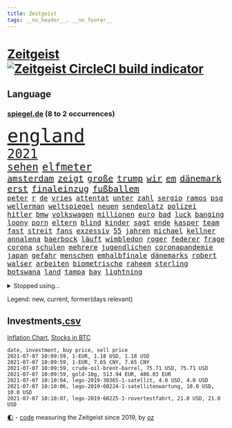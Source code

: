 ```yaml
---
title: Zeitgeist
tags: __no_header__, __no_footer__
---
```


# [Zeitgeist](https://oliz.io/zeitgeist/) [![Zeitgeist CircleCI build indicator](https://circleci.com/gh/ooz/zeitgeist.svg?style=shield)](https://circleci.com/gh/ooz/zeitgeist)

## Language

<h3><a href="https://www.spiegel.de" target="_blank">spiegel.de</a> (8 to 2 occurrences)</h3>
<p style="font-family:monospace">
<span style="font-size:32pt"><a href="news_links.html#england" class="current">england</a></span>
<br>
<span style="font-size:22pt"><a href="news_links.html#2021" class="current">2021</a></span>
<br>
<span style="font-size:18pt"><a href="news_links.html#sehen" class="current">sehen</a></span>
<span style="font-size:18pt"><a href="news_links.html#elfmeter" class="current">elfmeter</a></span>
<br>
<span style="font-size:15pt"><a href="news_links.html#amsterdam" class="current">amsterdam</a></span>
<span style="font-size:15pt"><a href="news_links.html#zeigt" class="current">zeigt</a></span>
<span style="font-size:15pt"><a href="news_links.html#große" class="current">große</a></span>
<span style="font-size:15pt"><a href="news_links.html#trump" class="current">trump</a></span>
<span style="font-size:15pt"><a href="news_links.html#wir" class="current">wir</a></span>
<span style="font-size:15pt"><a href="news_links.html#em" class="current">em</a></span>
<span style="font-size:15pt"><a href="news_links.html#dänemark" class="current">dänemark</a></span>
<span style="font-size:15pt"><a href="news_links.html#erst" class="current">erst</a></span>
<span style="font-size:15pt"><a href="news_links.html#finaleinzug" class="current">finaleinzug</a></span>
<span style="font-size:15pt"><a href="news_links.html#fußballem" class="current">fußballem</a></span>
<br>
<span style="font-size:12pt"><a href="news_links.html#peter" class="current">peter</a></span>
<span style="font-size:12pt"><a href="news_links.html#r" class="current">r</a></span>
<span style="font-size:12pt"><a href="news_links.html#de" class="current">de</a></span>
<span style="font-size:12pt"><a href="news_links.html#vries" class="new">vries</a></span>
<span style="font-size:12pt"><a href="news_links.html#attentat" class="current">attentat</a></span>
<span style="font-size:12pt"><a href="news_links.html#unter" class="current">unter</a></span>
<span style="font-size:12pt"><a href="news_links.html#zahl" class="current">zahl</a></span>
<span style="font-size:12pt"><a href="news_links.html#sergio" class="current">sergio</a></span>
<span style="font-size:12pt"><a href="news_links.html#ramos" class="current">ramos</a></span>
<span style="font-size:12pt"><a href="news_links.html#psg" class="current">psg</a></span>
<span style="font-size:12pt"><a href="news_links.html#wellerman" class="new">wellerman</a></span>
<span style="font-size:12pt"><a href="news_links.html#weltspiegel" class="new">weltspiegel</a></span>
<span style="font-size:12pt"><a href="news_links.html#neuen" class="current">neuen</a></span>
<span style="font-size:12pt"><a href="news_links.html#sendeplatz" class="new">sendeplatz</a></span>
<span style="font-size:12pt"><a href="news_links.html#polizei" class="current">polizei</a></span>
<span style="font-size:12pt"><a href="news_links.html#hitler" class="current">hitler</a></span>
<span style="font-size:12pt"><a href="news_links.html#bmw" class="current">bmw</a></span>
<span style="font-size:12pt"><a href="news_links.html#volkswagen" class="current">volkswagen</a></span>
<span style="font-size:12pt"><a href="news_links.html#millionen" class="current">millionen</a></span>
<span style="font-size:12pt"><a href="news_links.html#euro" class="current">euro</a></span>
<span style="font-size:12pt"><a href="news_links.html#bad" class="current">bad</a></span>
<span style="font-size:12pt"><a href="news_links.html#luck" class="current">luck</a></span>
<span style="font-size:12pt"><a href="news_links.html#banging" class="current">banging</a></span>
<span style="font-size:12pt"><a href="news_links.html#loony" class="current">loony</a></span>
<span style="font-size:12pt"><a href="news_links.html#porn" class="current">porn</a></span>
<span style="font-size:12pt"><a href="news_links.html#eltern" class="current">eltern</a></span>
<span style="font-size:12pt"><a href="news_links.html#blind" class="new">blind</a></span>
<span style="font-size:12pt"><a href="news_links.html#kinder" class="current">kinder</a></span>
<span style="font-size:12pt"><a href="news_links.html#sagt" class="current">sagt</a></span>
<span style="font-size:12pt"><a href="news_links.html#ende" class="current">ende</a></span>
<span style="font-size:12pt"><a href="news_links.html#kasper" class="current">kasper</a></span>
<span style="font-size:12pt"><a href="news_links.html#team" class="current">team</a></span>
<span style="font-size:12pt"><a href="news_links.html#fast" class="current">fast</a></span>
<span style="font-size:12pt"><a href="news_links.html#streit" class="current">streit</a></span>
<span style="font-size:12pt"><a href="news_links.html#fans" class="current">fans</a></span>
<span style="font-size:12pt"><a href="news_links.html#exzessiv" class="new">exzessiv</a></span>
<span style="font-size:12pt"><a href="news_links.html#55" class="current">55</a></span>
<span style="font-size:12pt"><a href="news_links.html#jahren" class="current">jahren</a></span>
<span style="font-size:12pt"><a href="news_links.html#michael" class="current">michael</a></span>
<span style="font-size:12pt"><a href="news_links.html#kellner" class="current">kellner</a></span>
<span style="font-size:12pt"><a href="news_links.html#annalena" class="current">annalena</a></span>
<span style="font-size:12pt"><a href="news_links.html#baerbock" class="current">baerbock</a></span>
<span style="font-size:12pt"><a href="news_links.html#läuft" class="current">läuft</a></span>
<span style="font-size:12pt"><a href="news_links.html#wimbledon" class="current">wimbledon</a></span>
<span style="font-size:12pt"><a href="news_links.html#roger" class="current">roger</a></span>
<span style="font-size:12pt"><a href="news_links.html#federer" class="current">federer</a></span>
<span style="font-size:12pt"><a href="news_links.html#frage" class="current">frage</a></span>
<span style="font-size:12pt"><a href="news_links.html#corona" class="current">corona</a></span>
<span style="font-size:12pt"><a href="news_links.html#schulen" class="current">schulen</a></span>
<span style="font-size:12pt"><a href="news_links.html#mehrere" class="current">mehrere</a></span>
<span style="font-size:12pt"><a href="news_links.html#jugendlichen" class="current">jugendlichen</a></span>
<span style="font-size:12pt"><a href="news_links.html#coronapandemie" class="current">coronapandemie</a></span>
<span style="font-size:12pt"><a href="news_links.html#japan" class="current">japan</a></span>
<span style="font-size:12pt"><a href="news_links.html#gefahr" class="current">gefahr</a></span>
<span style="font-size:12pt"><a href="news_links.html#menschen" class="current">menschen</a></span>
<span style="font-size:12pt"><a href="news_links.html#emhalbfinale" class="current">emhalbfinale</a></span>
<span style="font-size:12pt"><a href="news_links.html#dänemarks" class="current">dänemarks</a></span>
<span style="font-size:12pt"><a href="news_links.html#robert" class="current">robert</a></span>
<span style="font-size:12pt"><a href="news_links.html#walser" class="new">walser</a></span>
<span style="font-size:12pt"><a href="news_links.html#arbeiten" class="current">arbeiten</a></span>
<span style="font-size:12pt"><a href="news_links.html#biometrische" class="new">biometrische</a></span>
<span style="font-size:12pt"><a href="news_links.html#raheem" class="current">raheem</a></span>
<span style="font-size:12pt"><a href="news_links.html#sterling" class="current">sterling</a></span>
<span style="font-size:12pt"><a href="news_links.html#botswana" class="current">botswana</a></span>
<span style="font-size:12pt"><a href="news_links.html#land" class="current">land</a></span>
<span style="font-size:12pt"><a href="news_links.html#tampa" class="current">tampa</a></span>
<span style="font-size:12pt"><a href="news_links.html#bay" class="current">bay</a></span>
<span style="font-size:12pt"><a href="news_links.html#lightning" class="new">lightning</a></span>
</p>
<details>
<summary>Stopped using...</summary>
<p class="former" style="font-size:12pt">
chelsea(260) haseloff(259) kremlkritiker(259) massiver(259) reiner(259) runter(259) schlimmer(259) verhandelt(259) city(258) geschaffen(258) himmel(258) ruhm(258) ruth(258) sicht(258) unabhängige(258) verhältnis(258) arbeitsplätze(257) berühmt(257) chinesischer(257) doku(257) erteilt(257) geboten(257) konzernchef(257) modelle(257) mächtige(257) ruhestand(257) verluste(257) you(257) überzeugt(257) bekam(256) beleidigungen(256) dame(256) dauer(256) flüge(256) gewaltig(256) klaren(256) klimawandels(256) lukaschenkos(256) maß(256) prägen(256) trauer(256) tweet(256) unterschiede(256) verstößen(256) arbeiter(255) bars(255) bisherige(255) brandanschlag(255) bulgarien(255) dschungel(255) geständnis(255) größtes(255) investieren(255) medizin(255) post(255) schwangerschaft(255) schwieriger(255) stille(255) streichen(255) summe(255) teheran(255) teslachef(255) vfl(255) woanders(255) wolfsburg(255) zeitweise(255) ausstieg(254) betrugs(254) betrüger(254) charlie(254) dahinter(254) four(254) geholt(254) globalen(254) hinrichtungen(254) infolge(254) kauf(254) minderheit(254) ohren(254) pocht(254) polizeigewalt(254) promis(254) riskiert(254) schicksal(254) smartphone(254) tirol(254) umsetzung(254) wahlsieg(254) zusätzlich(254) österreichische(254) ausfallen(253) bar(253) barcelona(253) braun(253) engagement(253) entstanden(253) funktioniert(253) geschäfte(253) kommunen(253) leitung(253) löhne(253) natur(253) phase(253) rechten(253) schaltet(253) streitkräfte(253) weiten(253) weiteres(253) zensur(253) zugunsten(253) abgang(252) abkommen(252) allzu(252) ankunft(252) arbeitsbedingungen(252) geheimnis(252) hierzulande(252) hungerstreik(252) jahrhunderts(252) klimaschützer(252) kündigung(252) notfallzulassung(252) privaten(252) schröder(252) sichern(252) unterlagen(252) ziele(252) anerkennen(251) anruf(251) anthony(251) betonte(251) brettspiele(251) bundesinnenminister(251) eingefroren(251) fußballquiz(251) geglückt(251) geladen(251) guardiola(251) internationaler(251) irland(251) jahrelangem(251) lakers(251) nancy(251) organisierte(251) pep(251) protesten(251) putsch(251) spielten(251) versinkt(251) weltspitze(251) werner(251) 1945(250) anscheinend(250) bewerten(250) briefwahl(250) busse(250) deutlicher(250) eingegangen(250) eric(250) fauci(250) geändert(250) hotel(250) i(250) regelbetrieb(250) sofia(250) strafen(250) uiguren(250) verfügt(250) vergeben(250) werder(250) wlan(250) 02(249) beeinflusst(249) christopher(249) durchgesetzt(249) einführen(249) erlauben(249) froh(249) heidenreich(249) hinspiel(249) häufen(249) höchststand(249) künftigen(249) mörder(249) profitierte(249) radikale(249) scheidende(249) solcher(249) stoßen(249) südkorea(249) täglich(249) veranstaltungen(249) verspätung(249) 93(248) abgesetzt(248) berg(248) celle(248) gerne(248) großbritanniens(248) grünenpolitiker(248) kochinstitut(248) lohn(248) muster(248) oppositionsführer(248) saarbrücken(248) siegte(248) stattfinden(248) verurteilen(248) zurückkehren(248) zweitligist(248) bodo(247) bvb(247) erfolgreicher(247) ertragen(247) größter(247) osnabrück(247) parlamentswahl(247) ramelow(247) regiert(247) sowohl(247) steuererklärung(247) verdachts(247) verfolgungsjagd(247) wahrheit(247) wähler(247) benennen(246) berlins(246) beschließen(246) format(246) gereist(246) inszeniert(246) mitternacht(246) notruf(246) philipp(246) prime(246) rechtsaußen(246) scherz(246) automobilgeschichte(245) bedrängnis(245) begeisterten(245) besserung(245) erfurter(245) freigestellt(245) frühling(245) hunderten(245) ice(245) irren(245) laura(245) schlacht(245) schmerzen(245) ursachen(245) verschwanden(245) 32jährige(244) bewegen(244) debakel(244) dokumentiert(244) ehepaar(244) freiwillige(244) gelobt(244) klassenerhalt(244) playoffs(244) schnelltests(244) sinnvoll(244) zimmer(244) augenhöhe(243) beleidigt(243) bundestagsfraktion(243) crew(243) fahrrad(243) geklärt(243) offenen(243) schwachen(243) spektakulären(243) verbessert(243) vorgeht(243) widersprechen(243) wirksam(243) abtreten(242) dürfe(242) getrennt(242) härter(242) kindesmissbrauch(242) match(242) on(242) aufstellen(241) erschweren(241) festgestellt(241) gesprächen(241) käufer(241) unruhe(241) verstärkt(241) amtsgericht(240) erfinder(240) mikroplastik(240) prognosen(240) psychologin(240) sachsenanhalts(240) stieß(240) tief(240) 61(239) anhörung(239) karin(239) risiken(239) signalisiert(239) sozialer(239) viersen(239) zivilen(239) 4(238) 8(238) drogen(238) forum(238) kanzleramtschef(238) negative(238) rettungswagen(238) rufe(238) transporter(238) tweets(238) ausschließen(237) erschienen(237) gefühlt(237) günter(237) prince(237) spanische(237) versorgen(237) änderungen(237) 25jährigen(236) bewertung(236) entsetzt(236) gabriel(236) inhaftierte(236) kommunistische(236) status(236) unbekannt(236) angeklagten(235) drahtzieher(235) erleidet(235) erschwert(235) gemein(235) liefen(235) physik(235) sportlerinnen(235) thiem(235) weiblicher(235) zigaretten(235) zugesetzt(235) beteiligen(234) errichten(234) schlappe(234) basis(233) berufsgruppe(233) euaustritt(233) gewahrsam(233) rekordsumme(233) rummenigge(233) sanitäter(233) säugling(233) unterrichtet(233) zahlte(233) zeugin(233) älteren(233) einigten(232) frauenfußball(232) golden(232) umgebung(232) wünsche(232) zukünftig(232) zurückgegangen(232) akzeptanz(231) auswanderin(231) ehe(231) erreichte(231) fahnder(231) matthew(231) milliardenhöhe(231) tennisprofi(231) aufgaben(230) beitragen(230) griechischen(230) hadert(230) laufenden(230) präsenz(230) überschritten(230) angeschlagenen(229) geöffnet(229) kongo(229) professor(229) rassismusvorwürfen(229) risikogruppen(229) spielplan(229) varianten(229) chefredakteur(228) fürth(228) geltenden(228) jürgen(228) kontaktbeschränkungen(228) kurswechsel(228) offene(228) rechtzeitig(228) stillstand(228) verschiebung(228) absehbar(227) ausgangssperren(227) frontex(227) gehörte(227) landung(227) nieder(227) ruanda(227) helge(226) projekte(226) bisherigen(225) mutationen(225) rechtsstreit(225) zalando(225) zuspruch(225) afghanische(224) impfstoffe(224) infektionsschutz(224) wirbel(224) wählerinnen(224) 30jähriger(223) bereitstellen(223) besitzt(223) brasilianische(223) händler(223) plötzlichen(223) schneider(223) stahl(223) grenzschutzagentur(222) karrierecoachin(222) anlauf(221) bernhard(221) betreibt(221) rutschte(221) atomkraft(220) dfl(220) nachteile(220) petkovic(220) shutdowns(220) einzustellen(219) jurist(219) schränkt(219) schwung(219) tansania(219) verhalf(219) winzige(219) flächen(218) heutigen(218) intensivstationen(218) runden(218) sap(218) staatshilfen(218) stärkt(218) verfassungsgericht(218) vermieter(217) gewarnt(216) vertagt(216) zittern(216) zehnten(215) a7(214) dortmunder(214) schulz(214) zonen(214) 12000(213) freiburger(213) gerieten(213) intensivstation(213) knapper(213) pubs(213) todeszahlen(213) ägyptischen(213) dient(212) gelegen(212) riesiges(212) abgeschlagen(211) wohnmobile(211) klees(210) liberalen(210) oberhaus(210) paartherapeutin(210) prozesses(210) ratschläge(210) usbundesstaaten(210) verschüttet(210) geblieben(209) plädieren(209) einigte(208) gedenkt(208) kurzer(207) strategisch(207) kiew(206) plädoyer(206) spiegelredakteurin(206) tuchel(206) usdemokraten(206) übereinstimmenden(206) gates(205) verankert(205) geflohen(204) sicherheitsvorkehrungen(204) wachsende(204) beendete(203) klappt(203) kläger(203) onlinehändler(203) holstein(202) tschechische(202) wirtschaftspolitik(202) austragung(201) kehrtwende(201) päckchen(201) schmerzensgeld(201) jason(200) ratlos(200) vergeltung(200) gebieten(199) rache(199) weltmeisterschaft(199) 1991(198) gesetzlichen(198) klarheit(198) kunstwerke(198) winkt(198) asylsuchende(197) bundestagswahlkampf(197) cduministerpräsident(197) fahnden(197) karliczek(197) betrunkener(196) häuslicher(196) schulbetrieb(196) tragische(195) schadensersatz(194) rakete(193) renommierten(193) mehren(192) rechtes(192) gewusst(191) prozessbeginn(191) quadratmeter(191) theoretisch(191) ökostrom(191) bundestagsabgeordneten(190) mitstreiter(190) porto(190) college(189) klares(189) olympiasiegerin(189) rücksicht(189) eurovision(188) podest(188) projekten(188) durchsuchen(187) erlebten(187) klausel(187) 23jährigen(185) darmstadt(185) torhüterin(183) bundesligasaison(182) pérez(182) trikots(182) unobericht(182) handgranate(181) pech(181) politischer(181) sabotage(181) australiens(180) gehöre(180) explodiert(179) heimatstadt(179) effekt(178) thorsten(178) beharrt(177) coronabonus(177) dilemma(177) hinterbliebene(177) berühmtes(176) pfleger(176) bronze(175) blogger(174) bristol(174) nachkommen(174) populäre(174) schärferen(173) coronagefahr(172) kz(172) ladenschließungen(172) chrupalla(171) souveränität(171) spione(171) seniorin(170) spielende(170) berlinale(169) mitgefühl(169) nostalgie(168) usamerikanischen(167) uskapitol(167) bundesligist(166) coronamutante(166) inhaftierung(165) zufall(165) arzneimittelagentur(164) ökonomisch(164) coronavakzine(162) enthält(162) moralische(162) anwenden(161) hermann(161) b117(159) trümmer(159) vornamen(159) fischern(156) parks(156) toll(156) unterschrift(156) gewinne(155) beigelegt(154) gesenkt(154) gravierende(154) westdeutschland(154) coronapartys(152) konzerten(150) wassertemperaturen(150) buckinghampalast(148) uskapitols(148) waffenlieferungen(148) begeht(147) wolfsburgs(147) schramm(146) währung(146) 160000(145) burg(145) eishockeywm(145) zusätzlichen(145) genießen(144) haut(144) löscharbeiten(144) stürmten(142) ausrichter(141) erkämpft(141) rock'n'roll(141) erleichtert(140) klettert(140) anrücken(139) klarzukommen(139) sprengkörper(139) baustellen(138) präsidentenamt(138) abouchakerprozess(137) bergleute(137) einziger(137) erzürnte(137) nathalie(137) ostdeutsche(137) karriereende(136) nutzungsbedingungen(136) horten(135) pokal(135) gewisse(134) ostfriesland(134) sexualität(134) ungemütlich(134) triumphierte(133) importe(132) ewigen(131) auschwitz(130) internationalem(130) pablo(130) staatsschutz(129) judenhass(128) original(128) 18jähriger(127) unionsfraktion(127) sparkassen(126) 242(125) bewerben(125) friedens(125) mietern(125) panzer(125) tablets(125) walterborjans(125) wählern(125) anfeindungen(124) christie's(124) umbauten(124) überfüllten(124) alfons(123) heiratet(123) heutige(123) hörmann(123) massenmörder(123) regierungsbildung(123) verpflichtungen(123) sputnik(122) stutthof(122) stören(122) wörter(122) frachtschiff(121) autounfall(120) bein(120) finanzamt(120) gestürzte(119) salvador(119) überragte(119) ausländer(118) coronaimpfgipfel(118) verhandlungsfähig(118) verstört(118) konkreten(117) palmen(117) repressionen(117) rodriguez(117) 670(116) josef(116) jersey(115) elite(113) relevant(113) teuersten(113) grafiken(112) medaille(112) unionsabgeordnete(112) übergangsregierung(112) hochrechnungen(111) luxus(111) fluggesellschaft(110) bestellte(109) gefährt(109) vulkans(109) dom(108) geschlossenen(108) vernichtend(108) atemnot(107) mahlzeit(107) nachlässig(107) abbruch(106) carlos(106) finanzgericht(106) explosionen(105) stücke(105) cochefin(104) darmanin(104) flüchtig(104) jet(104) kulturschaffende(104) schlangenlinien(104) zwangspause(103) knöchel(102) 2003(101) ablösung(100) mitverantwortung(100) partnerschaften(100) steuerhinterziehung(100) abbringen(99) ussänger(99) futter(98) grundrechte(98) auswirkt(97) dates(97) praxen(97) promille(97) usgeheimdienstbericht(97) zustimmt(97) buffett(96) happy(96) verleihung(96) wahlkreis(96) warren(96) bauarbeiter(95) geratene(95) wissenschaftlicher(95) geimpften(94) zurückholen(94) elfjährigen(93) roma(93) sinti(93) spitzenkandidaten(93) zweistellige(93) einrichtung(92) führungstreffer(92) schrott(92) usgeheimdienste(92) dessau(91) importieren(91) jüngerer(91) privatkunden(91) schneefeld(91) atomausstieg(90) freiheitsrechte(90) gendersternchen(90) ghosn(90) hausarzt(90) patentstreit(90) vonovia(90) direktmandat(89) eingesetzte(89) außengastronomie(88) eingeschlagen(88) gregor(88) kürzung(88) minneapolis(88) rückforderungen(88) selbstversuch(88) wiese(88) hochklassig(87) innenverteidigung(86) stammplatz(86) terrorisieren(86) babiš(85) campus(85) dfbpokalfinale(84) einfangen(84) hautfarbe(84) koalitionsoptionen(84) reichelt(84) wertet(84) wählerwanderung(84) zigtausende(84) bälle(83) regimekritiker(83) schwefeldioxid(83) substanz(83) mechanismus(82) welpen(82) anzupassen(81) ausfahrt(81) geschützte(81) vernommen(81) disqualifikation(80) millionenschaden(80) raymond(80) sexuellem(80) staatssekretär(80) unterschiedliche(80) verbleib(80) guru(79) missachten(79) schutzausrüstung(79) wmzweite(79) 1939(78) 50jährigen(78) bahngleise(78) entlohnung(78) hitzewellen(78) olympiaqualifikation(78) rauf(78) talfahrt(78) testergebnisse(78) firmenwert(77) minderheiten(77) rachsucht(77) shirts(77) stattfand(77) tageszeit(77) vergebung(77) frontal(76) gucken(76) verharren(76) cessna(75) fagradalsfjall(75) gespült(75) unmögliche(75) xavier(75) ausgleichen(74) enteignung(74) musikalische(74) angespült(73) pimssyndrom(73) ungesund(73) ausschlussverfahren(72) u21europameisterschaft(72) draht(71) haftanstalt(71) meeresboden(71) waffenruhe(71) coronaeinbruch(70) mexikos(70) nützliche(70) professionellen(70) siegkurs(70) stammspieler(70) sterblichen(70) thrones(70) scharfen(69) übrig(69) übersteht(68) 84(67) potenziellen(67) u21em(67) vorabend(67) würzbach(67) 120000(66) ausziehen(66) erdoğans(66) garcía(66) karsten(66) alcatraz(65) anbau(65) broadway(65) erfülle(65) frauenbundesliga(65) kanten(65) louvre(65) niels(65) ostbeauftragter(65) pillen(65) wanderwitz(65) wüste(65) angewandt(64) jahrtausende(64) 350(63) geehrt(63) gewalttat(63) lira(63) münsterland(63) rächt(63) café(62) comedian(62) graue(62) nachhaltigkeit(62) südsee(62) feministischen(61) natogeneralsekretär(61) purer(61) testlabor(61) erlebnissen(60) kleinzureden(60) zettel(60) zunehmen(60) überdurchschnittlich(60) exklusives(59) gefesselt(59) isländischen(59) oberstes(59) überholmanöver(59) 24000(58) beängstigend(58) frühsommer(58) gibson(58) kurzfristigen(58) sat1(58) vorgesetzten(58) werners(57) bahngleisen(56) boat(56) christsozialen(56) entschlüsseln(56) heimbewohner(56) konservativer(56) vereinen(56) vereinzelt(56) popularität(55) unwürdige(55) außerirdisches(54) bewiesen(54) extremisten(54) lebensgefährliche(54) niemandem(54) schauspielhaus(54) textnachrichten(54) öffneten(54) geplanter(53) gießen(53) machtkampfs(53) teufelskreis(53) erschüttern(52) fahrzeugen(52) kooperativ(52) spitzenduo(52) wohnungsmarkt(52) bekanntheit(51) ligaverbleib(51) tvshow(51) umfragetief(51) dokumentarfilmer(50) gewährt(50) positivem(50) befördert(49) gemeldeten(49) geschlechtsneutrale(49) länderspiel(49) sextape(49) tino(49) dfbteams(48) endstation(48) erfolgsrezept(48) vollzieht(48) überraschte(48) bundesnotbremse(47) getesteten(47) jasmin(47) kanzlerkandidatenkür(47) nsa(47) schwankt(47) simone(47) techniken(47) zusehends(47) campern(46) gratulieren(46) großfeuer(46) rolls(46) beckham(45) professur(45) realityshow(45) urteilen(45) üblichen(45) befragen(44) marc(44) vorgelesen(44) emkader(43) kontrolleure(43) langjährigen(43) schossen(43) ethikkommission(42) inzidenzzahlen(42) lagerfeuer(42) wahlhelfer(42) bemerkenswerten(41) bo(41) brexitfan(41) bundesverdienstkreuz(41) jüngst(41) miserabel(41) beschlossene(40) unterzeichnern(40) unzufriedenheit(40) arbeitern(39) birmingham(39) buchstäblich(39) entgegenkommenden(39) schweinfurt(39) transfer(39) verscharrt(39) 42jährige(38) albanien(38) intensivpfleger(38) verkündete(38) etlichen(37) gavin(37) herzmuskelentzündungen(37) högel(37) universum(37) ausgangs(36) brexitprozess(36) janlennard(36) jüdischen(36) machtoptionen(36) nördlich(36) struff(36) wohnheim(36) bestimmungen(35) bratislava(35) kahn(35) niederländerin(35) restart(35) selbstverständlich(35) zweitstärkste(35) teamgeist(34) chelseas(33) euausland(33) potsdamer(33) prozentpunkte(33) steuerfahnder(33) angereist(32) gentechnikrecht(32) nachbesserungen(32) oberlinhaus(32) pflegemitarbeiterin(32) set(32) katalysator(31) modeketten(31) mountbattenwindsor(31) schwerfällt(31) tories(31) 14000(30) 235(30) charlotte(30) coronaschnelltest(30) triumphieren(30) vertrat(30) genossen(29) gerechtfertigt(29) hackerangriffs(29) klischee(29) regierungskoalition(29) riskieren(29) urteilsbegründung(29) elternteil(28) gewünscht(28) kaliforniens(28) selbstbewusstsein(28) südseeinsel(28) 1953(27) bailey(27) belohnungen(27) cut(27) familienalbum(27) neffen(27) rekonstruktion(27) rentnern(27) story(27) warnschuss(27) abgegeben(26) ehrgeiz(26) grauen(26) paritätische(26) schmähungen(26) beibehalten(25) lieferdienste(25) nachhilfe(25) antisemiten(24) championsleaguefinale(24) handwerker(24) penisse(24) fähre(23) geschlechtergerechte(23) liz(23) patientenschützer(23) schwarzenegger(23) wünschte(23) zentralrat(23) 44jähriger(22) giffeys(22) klopapier(22) mutiger(22) nahostkonflikt(22) baum(21) beton(21) journalistenverband(21) polizeikontrolle(21) pop(21) psyche(21) seeweg(21) strafrecht(21) stärkeren(21) 22jährigen(20) bezwingen(20) fleischindustrie(20) nutzlose(20) schwangerschaftsabbrüchen(20) zustande(20) gefälschten(19) hochumstritten(19) impfpassfälscher(19) kulturministerin(19) kurzstreckenflüge(19) leonie(19) synagoge(19) impfangebot(18) intensivmedizinern(18) legitim(18) sally(18) tank(18) betrügern(17) bundesfinanzhof(17) familienministerium(17) finanzämtern(17) jahresende(17) relegation(17) seaeye(17) abgeschaltet(16) abgeschoben(16) besitzansprüche(16) biontechimpfungen(16) gefälscht(16) jemanden(16) kohfeldt(16) nrwcdu(16) thriller(16) udo(16) autonome(15) brandbrief(15) emotionen(15) grundsatz(15) langwierigen(15) absprache(14) einschätzungen(14) kulturtipps(14) lebensgefährte(14) leclerc(14) nyiragongo(14) schmutzig(14) u21nationalmannschaft(14) verkäuferin(14) zusammenschluss(14) bundesschülerkonferenz(13) ferraripilot(13) grönland(13) listenplatz(13) millionenpublikum(13) minsk(13) bulgarische(12) doppelbesteuerung(12) erzwungenen(12) heimischen(12) innengastronomie(12) knobloch(12) renten(12) asylpolitik(11) ceuta(11) exautomanager(11) mitsubishichef(11) nissan(11)
</p>
</details>
<p>Legend: <span class="new">new</span>, <span class="current">current</span>, <span class="former">former(days relevant)</span></p>

## Investments[.csv](investments.csv)

[Inflation Chart](https://inflationchart.com),
[Stocks in BTC](https://stonksinbtc.xyz/)

```
date, investment, buy price, sell price
2021-07-07 10:09:59, 1-EUR, 1.18 USD, 1.18 USD
2021-07-07 10:09:59, 1-EUR, 7.65 CNY, 7.65 CNY
2021-07-07 10:09:59, crude-oil-brent-barrel, 75.71 USD, 75.71 USD
2021-07-07 10:09:59, gold-10g, 513.94 EUR, 486.03 EUR
2021-07-07 10:10:04, lego-2019-30365-1-satellit, 4.0 USD, 4.0 USD
2021-07-07 10:10:06, lego-2019-60224-1-satellitenwartung, 10.0 USD, 10.0 USD
2021-07-07 10:10:07, lego-2019-60225-1-rovertestfahrt, 21.0 USD, 21.0 USD
```

<footer>
<a href="javascript:toggleTheme()" class="nav">🌓</a>
- <a href="https://github.com/ooz/zeitgeist">code</a> measuring the Zeitgeist since 2019, by <a href="https://oliz.io">oz</a>
</footer>
